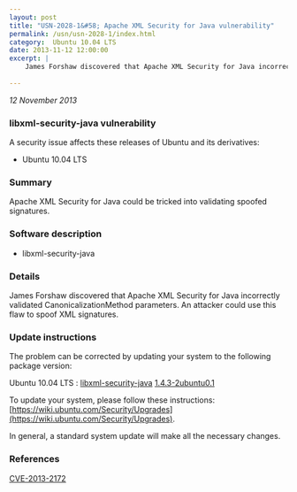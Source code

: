 ```yaml
---
layout: post
title: "USN-2028-1&#58; Apache XML Security for Java vulnerability"
permalink: /usn/usn-2028-1/index.html
category:  Ubuntu 10.04 LTS
date: 2013-11-12 12:00:00
excerpt: |
    James Forshaw discovered that Apache XML Security for Java incorrectly validated CanonicalizationMethod parameters. An attacker could use this flaw to spoof XML signatures. 
    
--- 
```

 
 

*12 November 2013*

### libxml-security-java vulnerability

A security issue affects these releases of Ubuntu and its derivatives:

* Ubuntu 10.04 LTS

### Summary

Apache XML Security for Java could be tricked into validating spoofed signatures.

### Software description

* libxml-security-java 

### Details

James Forshaw discovered that Apache XML Security for Java incorrectly validated CanonicalizationMethod parameters. An attacker could use this flaw to spoof XML signatures. 

### Update instructions

The problem can be corrected by updating your system to the following package version:

Ubuntu 10.04 LTS
 : [libxml-security-java](https://launchpad.net/ubuntu/+source/libxml-security-java) <span> [1.4.3-2ubuntu0.1](https://launchpad.net/ubuntu/+source/libxml-security-java/1.4.3-2ubuntu0.1) </span> 

To update your system, please follow these instructions: [https://wiki.ubuntu.com/Security/Upgrades](https://wiki.ubuntu.com/Security/Upgrades).

In general, a standard system update will make all the necessary changes. 

### References

 
 [CVE-2013-2172](http://people.ubuntu.com/~ubuntu-security/cve/CVE-2013-2172)
 

